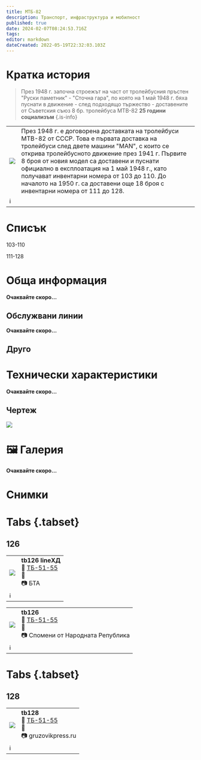 ```yaml
---
title: МТБ-82
description: Транспорт, инфраструктура и мобилност
published: true
date: 2024-02-07T08:24:53.716Z
tags: 
editor: markdown
dateCreated: 2022-05-19T22:32:03.103Z
---
```


# Кратка история

> През 1948 г. започна строежът на част от тролейбусния пръстен "Руски паметник" - "Сточна гара", по която на 1 май 1948 г. бяха пуснати в движение - след подходящо тържество - доставените от Съветския съюз 8 бр. тролейбуса МТВ-82
> **25 години социализъм**
{.is-info}


<!--следващ пост--> 
<div class="table-responsive"><table style="width:100%"><tr>
<td><img src="https://transphoto.org/photo/10/88/96/1088964.jpg"></td>
<td>През 1948 г. е договорена доставката на тролейбуси МТВ-82 от СССР. Това е първата доставка на тролейбуси след двете машини "MAN", с които се открива тролейбусното движение през 1941 г. Първите 8 броя от новия модел са доставени и пуснати официално в експлоатация на 1 май 1948 г., като получават инвентарни номера от 103 до 110. До началото на 1950 г. са доставени още 18 броя с инвентарни номера от 111 до 128. </td></tr>
  <td colspan=2 >ℹ️ <b><a href=""></a></b></td></table></div>
  
  
  



# Списък

103-110

111-128


# Обща информация

**Oчаквайте скоро…**

## Обслужвани линии

**Oчаквайте скоро…**

## Друго

# Технически характеристики

**Oчаквайте скоро…**

## Чертеж

<img src="http://46.10.181.183:1518/trinmo/gallery/blueprints/1948-MTB-82.jpg">

# 🖼️ Галерия

**Oчаквайте скоро…**


# Снимки
  
# Tabs {.tabset}
## 126
<!--следващ пост--> 
<div class="table-responsive"><table style="width:100%"><tr>
<td><img src="https://forum.gtsofia.info/index.php?action=dlattach;topic=9274.0;attach=148078;image"></td>
<td><b>tb126 lineХД</b><br> 🚎 <a href="/bg/public-transport/fleet-list/1950-TB-51-55">ТБ-51-55</a> <br>📌 <br> 📷 БТА</td></tr>
  <td colspan=2 >ℹ️ </td></table></div>

<!--следващ пост--> 
<div class="table-responsive"><table style="width:100%"><tr>
<td><img src="https://transphoto.org/photo/08/66/24/866249.jpg"></td>
<td><b>tb126</b><br> 🚎 <a href="/bg/public-transport/fleet-list/1950-TB-51-55">ТБ-51-55</a> <br>📌 <br> 📷 Спомени от Народната Република</td></tr>
  <td colspan=2 >ℹ️ </td></table></div>
  
  
# Tabs {.tabset}
## 128
<!--следващ пост--> 
<div class="table-responsive"><table style="width:100%"><tr>
<td><img src="https://transphoto.org/photo/10/88/96/1088964.jpg"></td>
<td><b>tb128</b><br> 🚎 <a href="/bg/public-transport/fleet-list/1950-TB-51-55">ТБ-51-55</a> <br>📌 <br> 📷 gruzovikpress.ru</td></tr>
  <td colspan=2 >ℹ️ </td></table></div>
  
  